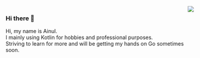 <img align="right" src="https://github-readme-stats.vercel.app/api?username=ai-null&show_icons=true&hide_rank=true" />

### Hi there 👋

Hi, my name is Ainul.
<br />
I mainly using Kotlin for hobbies and professional purposes.
<br />
Striving to learn for more and will be getting my hands on Go sometimes soon.

<!--
**ai-null/ai-null** is a ✨ _special_ ✨ repository because its `README.md` (this file) appears on your GitHub profile.

Here are some ideas to get you started:

- 🔭 I’m currently working on ...
- 🌱 I’m currently learning ...
- 👯 I’m looking to collaborate on ...
- 🤔 I’m looking for help with ...
- 💬 Ask me about ...
- 📫 How to reach me: ...
- 😄 Pronouns: ...
- ⚡ Fun fact: ...
-->
